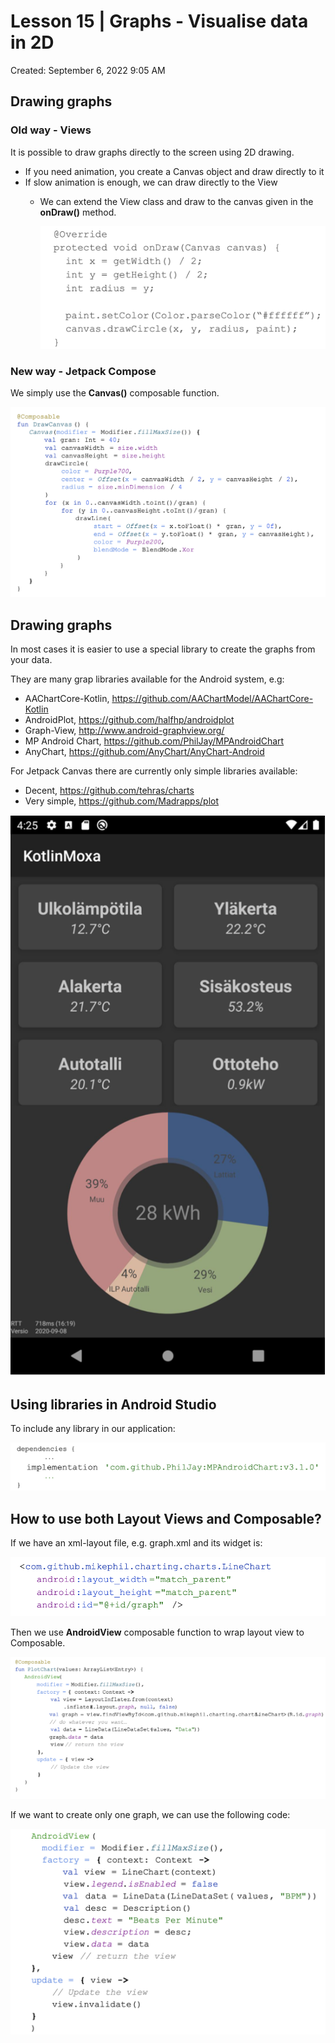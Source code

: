 # Lesson 15 | Graphs - Visualise data in 2D

Created: September 6, 2022 9:05 AM

## Drawing graphs

### Old way - Views

It is possible to draw graphs directly to the screen using 2D drawing.

- If you need animation, you create a Canvas object and draw directly to it
- If slow animation is enough, we can draw directly to the View
    - We can extend the View class and draw to the canvas given in the **onDraw()** method.
        
        ![Untitled](Lesson%2015%20Graphs%20-%20Visualise%20data%20in%202D%20f3ef2f49ff68493ea54dbca11f8958f8/Untitled.png)
        
    

### New way - Jetpack Compose

We simply use the **Canvas()** composable function. 

![Untitled](Lesson%2015%20Graphs%20-%20Visualise%20data%20in%202D%20f3ef2f49ff68493ea54dbca11f8958f8/Untitled%201.png)

## Drawing graphs

In most cases it is easier to use a special library to create the graphs from your data.

They are many grap libraries available for the Android system, e.g:

- AAChartCore-Kotlin, https://github.com/AAChartModel/AAChartCore-Kotlin
- AndroidPlot, https://github.com/halfhp/androidplot
- Graph-View, http://www.android-graphview.org/
- MP Android Chart, https://github.com/PhilJay/MPAndroidChart
- AnyChart, https://github.com/AnyChart/AnyChart-Android

For Jetpack Canvas there are currently only simple libraries available:

- Decent, https://github.com/tehras/charts
- Very simple, https://github.com/Madrapps/plot

![Untitled](Lesson%2015%20Graphs%20-%20Visualise%20data%20in%202D%20f3ef2f49ff68493ea54dbca11f8958f8/Untitled%202.png)

## Using libraries in Android Studio

To include any library in our application:

![Untitled](Lesson%2015%20Graphs%20-%20Visualise%20data%20in%202D%20f3ef2f49ff68493ea54dbca11f8958f8/Untitled%203.png)

## How to use both Layout Views and Composable?

If we have an xml-layout file, e.g. graph.xml and its widget is:

![Untitled](Lesson%2015%20Graphs%20-%20Visualise%20data%20in%202D%20f3ef2f49ff68493ea54dbca11f8958f8/Untitled%204.png)

Then we use **AndroidView** composable function to wrap layout view to Composable.

![Untitled](Lesson%2015%20Graphs%20-%20Visualise%20data%20in%202D%20f3ef2f49ff68493ea54dbca11f8958f8/Untitled%205.png)

If we want to create only one graph, we can use the following code:

![Untitled](Lesson%2015%20Graphs%20-%20Visualise%20data%20in%202D%20f3ef2f49ff68493ea54dbca11f8958f8/Untitled%206.png)